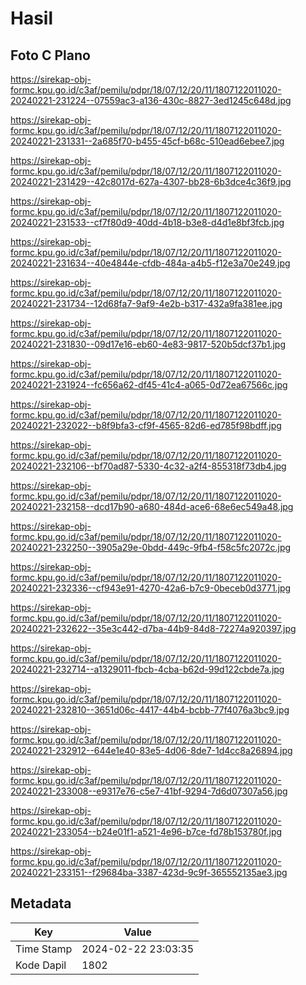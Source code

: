 # Hasil

## Foto C Plano

https://sirekap-obj-formc.kpu.go.id/c3af/pemilu/pdpr/18/07/12/20/11/1807122011020-20240221-231224--07559ac3-a136-430c-8827-3ed1245c648d.jpg

https://sirekap-obj-formc.kpu.go.id/c3af/pemilu/pdpr/18/07/12/20/11/1807122011020-20240221-231331--2a685f70-b455-45cf-b68c-510ead6ebee7.jpg

https://sirekap-obj-formc.kpu.go.id/c3af/pemilu/pdpr/18/07/12/20/11/1807122011020-20240221-231429--42c8017d-627a-4307-bb28-6b3dce4c36f9.jpg

https://sirekap-obj-formc.kpu.go.id/c3af/pemilu/pdpr/18/07/12/20/11/1807122011020-20240221-231533--cf7f80d9-40dd-4b18-b3e8-d4d1e8bf3fcb.jpg

https://sirekap-obj-formc.kpu.go.id/c3af/pemilu/pdpr/18/07/12/20/11/1807122011020-20240221-231634--40e4844e-cfdb-484a-a4b5-f12e3a70e249.jpg

https://sirekap-obj-formc.kpu.go.id/c3af/pemilu/pdpr/18/07/12/20/11/1807122011020-20240221-231734--12d68fa7-9af9-4e2b-b317-432a9fa381ee.jpg

https://sirekap-obj-formc.kpu.go.id/c3af/pemilu/pdpr/18/07/12/20/11/1807122011020-20240221-231830--09d17e16-eb60-4e83-9817-520b5dcf37b1.jpg

https://sirekap-obj-formc.kpu.go.id/c3af/pemilu/pdpr/18/07/12/20/11/1807122011020-20240221-231924--fc656a62-df45-41c4-a065-0d72ea67566c.jpg

https://sirekap-obj-formc.kpu.go.id/c3af/pemilu/pdpr/18/07/12/20/11/1807122011020-20240221-232022--b8f9bfa3-cf9f-4565-82d6-ed785f98bdff.jpg

https://sirekap-obj-formc.kpu.go.id/c3af/pemilu/pdpr/18/07/12/20/11/1807122011020-20240221-232106--bf70ad87-5330-4c32-a2f4-855318f73db4.jpg

https://sirekap-obj-formc.kpu.go.id/c3af/pemilu/pdpr/18/07/12/20/11/1807122011020-20240221-232158--dcd17b90-a680-484d-ace6-68e6ec549a48.jpg

https://sirekap-obj-formc.kpu.go.id/c3af/pemilu/pdpr/18/07/12/20/11/1807122011020-20240221-232250--3905a29e-0bdd-449c-9fb4-f58c5fc2072c.jpg

https://sirekap-obj-formc.kpu.go.id/c3af/pemilu/pdpr/18/07/12/20/11/1807122011020-20240221-232336--cf943e91-4270-42a6-b7c9-0beceb0d3771.jpg

https://sirekap-obj-formc.kpu.go.id/c3af/pemilu/pdpr/18/07/12/20/11/1807122011020-20240221-232622--35e3c442-d7ba-44b9-84d8-72274a920397.jpg

https://sirekap-obj-formc.kpu.go.id/c3af/pemilu/pdpr/18/07/12/20/11/1807122011020-20240221-232714--a1329011-fbcb-4cba-b62d-99d122cbde7a.jpg

https://sirekap-obj-formc.kpu.go.id/c3af/pemilu/pdpr/18/07/12/20/11/1807122011020-20240221-232810--3651d06c-4417-44b4-bcbb-77f4076a3bc9.jpg

https://sirekap-obj-formc.kpu.go.id/c3af/pemilu/pdpr/18/07/12/20/11/1807122011020-20240221-232912--644e1e40-83e5-4d06-8de7-1d4cc8a26894.jpg

https://sirekap-obj-formc.kpu.go.id/c3af/pemilu/pdpr/18/07/12/20/11/1807122011020-20240221-233008--e9317e76-c5e7-41bf-9294-7d6d07307a56.jpg

https://sirekap-obj-formc.kpu.go.id/c3af/pemilu/pdpr/18/07/12/20/11/1807122011020-20240221-233054--b24e01f1-a521-4e96-b7ce-fd78b153780f.jpg

https://sirekap-obj-formc.kpu.go.id/c3af/pemilu/pdpr/18/07/12/20/11/1807122011020-20240221-233151--f29684ba-3387-423d-9c9f-365552135ae3.jpg


## Metadata

| Key        | Value               |
| ---------- | ------------------- |
| Time Stamp | 2024-02-22 23:03:35 |
| Kode Dapil | 1802                |



